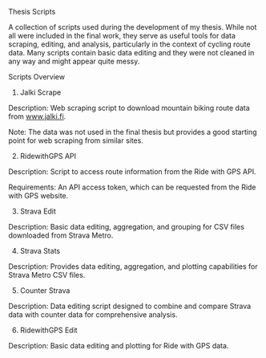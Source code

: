 Thesis Scripts

A collection of scripts used during the development of my thesis. While not all were included in the final work, they serve as useful tools for data scraping, editing, and analysis, particularly in the context of cycling route data. Many scripts contain basic data editing and they were not cleaned in any way and might appear quite messy. 

Scripts Overview

1. Jalki Scrape

Description: Web scraping script to download mountain biking route data from www.jalki.fi.

Note: The data was not used in the final thesis but provides a good starting point for web scraping from similar sites.

2. RidewithGPS API

Description: Script to access route information from the Ride with GPS API.

Requirements: An API access token, which can be requested from the Ride with GPS website.

3. Strava Edit

Description: Basic data editing, aggregation, and grouping for CSV files downloaded from Strava Metro.

4. Strava Stats

Description: Provides data editing, aggregation, and plotting capabilities for Strava Metro CSV files.

5. Counter Strava

Description: Data editing script designed to combine and compare Strava data with counter data for comprehensive analysis.

6. RidewithGPS Edit

Description: Basic data editing and plotting for Ride with GPS data.
